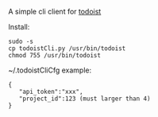 A simple cli client for [todoist](http://todoist.com/)

Install:

    sudo -s
    cp todoistCli.py /usr/bin/todoist
    chmod 755 /usr/bin/todoist


~/.todoistCliCfg example:

    {
       "api_token":"xxx",
       "project_id":123 (must larger than 4)
    }
